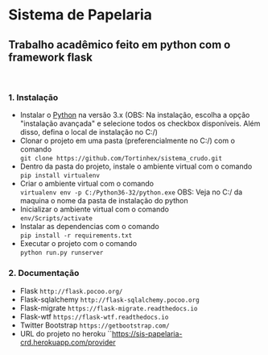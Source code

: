 # Sistema de Papelaria

## Trabalho acadêmico feito em python com o framework flask

<br>

### 1. Instalação
* Instalar o [Python](https://www.python.org/downloads/) na versão 3.x (OBS: Na instalação, escolha a opção "instalação avançada" e selecione todos os checkbox disponíveis. Além disso, defina o local de instalação no C:/)
* Clonar o projeto em uma pasta (preferencialmente no C:/) com o comando <br>
`git clone https://github.com/Tortinhex/sistema_crudo.git` <br>
* Dentro da pasta do projeto, instale o ambiente virtual com o comando <br>
`pip install virtualenv`
* Criar o ambiente virtual com o comando <br>
`virtualenv env -p C:/Python36-32/python.exe` OBS: Veja no C:/ da maquina o nome da pasta de instalação do python
* Inicializar o ambiente virtual com o comando <br>
`env/Scripts/activate`
* Instalar as dependencias com o comando <br>
`pip install -r requirements.txt`
* Executar o projeto com o comando <br>
`python run.py runserver`


### 2. Documentação
* Flask `http://flask.pocoo.org/`
* Flask-sqlalchemy `http://flask-sqlalchemy.pocoo.org`
* Flask-migrate `https://flask-migrate.readthedocs.io`
* Flask-wtf `https://flask-wtf.readthedocs.io`
* Twitter Bootstrap `https://getbootstrap.com/`
* URL do projeto no heroku ``https://sis-papelaria-crd.herokuapp.com/provider
